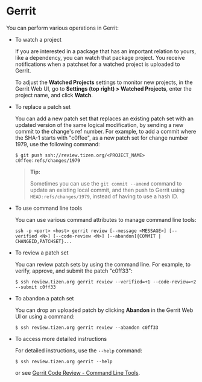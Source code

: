 # Gerrit

You can perform various operations in Gerrit:

- To watch a project

  If you are interested in a package that has an important relation to yours, like a dependency, you can watch that package project. You receive notifications when a patchset for a watched project is uploaded to Gerrit.

  To adjust the **Watched Projects** settings to monitor new projects, in the Gerrit Web UI, go to **Settings (top right) &gt; Watched Projects**, enter the project name, and click **Watch**.

- To replace a patch set

  You can add a new patch set that replaces an existing patch set with an updated version of the same logical modification, by sending a new commit to the change's ref number. For example, to add a commit where the SHA-1 starts with "c0ffee", as a new patch set for change number 1979, use the following command:

  ```
  $ git push ssh://review.tizen.org/<PROJECT_NAME> c0ffee:refs/changes/1979
  ```

  > **Tip:**
  >
  > Sometimes you can use the `git commit --amend` command to update an existing local commit, and then push to Gerrit using `HEAD:refs/changes/1979`, instead of having to use a hash ID.

- To use command line tools

  You can use various command attributes to manage command line tools:

  ```
  ssh -p <port> <host> gerrit review [--message <MESSAGE>] [--verified <N>] [--code-review <N>] [--abandon]{COMMIT | CHANGEID,PATCHSET}...
  ```

- To review a patch set

  You can review patch sets by using the command line. For example, to verify, approve, and submit the patch "c0ff33":

  ```
  $ ssh review.tizen.org gerrit review --verified=+1 --code-review=+2 --submit c0ff33
  ```

- To abandon a patch set

  You can drop an uploaded patch by clicking **Abandon** in the Gerrit Web UI or using a command:

  ```
  $ ssh review.tizen.org gerrit review --abandon c0ff33
  ```

- To access more detailed instructions

  For detailed instructions, use the `--help` command:

  ```
  $ ssh review.tizen.org gerrit --help
  ```

  or see [Gerrit Code Review - Command Line Tools](https://review.tizen.org/gerrit/Documentation/cmd-index.html).
